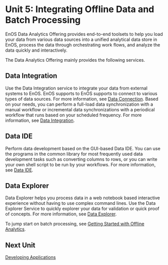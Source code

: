 #  Unit 5: Integrating Offline Data and Batch Processing

EnOS Data Analytics Offering provides end-to-end toolsets to help you load your data from various data sources into a unified analytical data store in EnOS, process the data through orchestrating work flows, and analyze the data quickly and interactively. 

The Data Analytics Offering mainly provides the following services.

## Data Integration

Use the Data Integration service to integrate your data from external systems to EnOS. EnOS supports to EnOS supports to connect to various types of data sources. For more information, see [Data Connection](/docs/offline-data/en/2.0.9/data_source/datasource_overview). Based on your needs, you can perform a full-load data synchronization with a manual workflow or incremental data synchronizations with a periodical workflow that runs based on your scheduled frequency. For more information, see [Data Integration](/docs/offline-data/en/2.0.9/data_integration/di_overview).

## Data IDE

Perform data development based on the GUI-based Data IDE. You can use the programs in the common library for most frequently used data development tasks such as converting columns to rows, or you can write your own shell script to be run by your workflows. For more information, see [Data IDE](/docs/offline-data/en/2.0.9/data_ide/index.html).

## Data Explorer

Data Explorer helps you process data in a web notebook based interactive experience without having to use complex command lines. Use the Data Explorer Service to quickly explorer your data for validation or quick proof of concepts. For more information, see [Data Explorer](/docs/offline-data/en/2.0.9/data_explorer/dataexplorer_overview).


To jump start on batch processing, see [Getting Started with Offline Analytics](/docs/offline-data/en/2.0.9/gettingstarted).

## Next Unit

[Developing Applications](app_development)